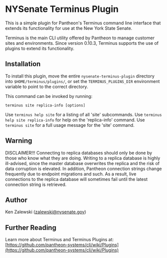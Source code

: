 NYSenate Terminus Plugin
========================

This is a simple plugin for Pantheon's Terminus command line interface that
extends its functionality for use at the New York State Senate.

Terminus is the main CLI utility offered by Pantheon to manage customer
sites and environments.  Since version 0.10.3, Terminus supports the use
of plugins to extend its functionality.

Installation
------------
To install this plugin, move the entire `nysenate-terminus-plugin`
directory into `$HOME/terminus/plugins/`, or set the `TERMINUS_PLUGINS_DIR`
environment variable to point to the correct directory.

This command can be invoked by running:
```
terminus site replica-info [options]
```

Use `terminus help site` for a listing of all 'site' subcommands.
Use `terminus help site replica-info` for help on the 'replica-info' command.
Use `terminus site` for a full usage message for the 'site' command.

Warning
-------
DISCLAIMER!!!  Connecting to replica databases should only be done by those
who know what they are doing.  Writing to a replica database is highly
ill-advised, since the master database overwrites the replica and the risk
of data corruption is elevated.  In addition, Pantheon connection strings
change frequently due to endpoint migrations and such.  As a result, live
connections to the replica database will sometimes fail until the latest
connection string is retrieved.

Author
------
Ken Zalewski (zalewski@nysenate.gov)

Further Reading
---------------
Learn more about Terminus and Terminus Plugins at:
[https://github.com/pantheon-systems/cli/wiki/Plugins](https://github.com/pantheon-systems/cli/wiki/Plugins)
